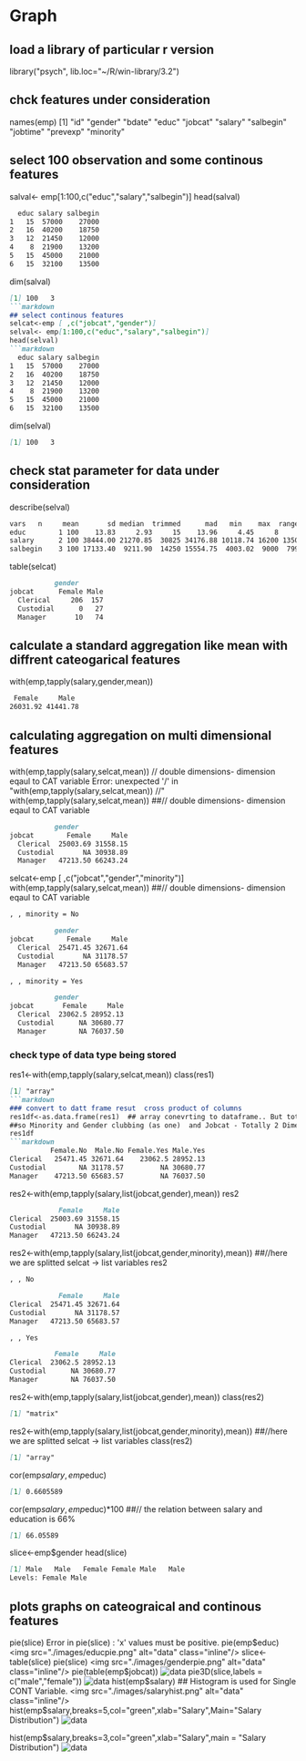 # Graph
## load a library of particular r version
library("psych", lib.loc="~/R/win-library/3.2")

## chck features under consideration
names(emp)
 [1] "id"       "gender"   "bdate"    "educ"     "jobcat"   "salary"   "salbegin" "jobtime"  "prevexp"  "minority"
## select 100 observation and some continous features
salval<- emp[1:100,c("educ","salary","salbegin")]
head(salval)
```markdown
  educ salary salbegin
1   15  57000    27000
2   16  40200    18750
3   12  21450    12000
4    8  21900    13200
5   15  45000    21000
6   15  32100    13500
```
dim(salval)
```markdown
[1] 100   3
```markdown
## select continous features
selcat<-emp [ ,c("jobcat","gender")]
selval<- emp[1:100,c("educ","salary","salbegin")]
head(selval)
```markdown
  educ salary salbegin
1   15  57000    27000
2   16  40200    18750
3   12  21450    12000
4    8  21900    13200
5   15  45000    21000
6   15  32100    13500
```
dim(selval)
```markdown
[1] 100   3
```
## check stat parameter for data under consideration
describe(selval)
```markdown
vars   n     mean       sd median  trimmed      mad   min    max  range  skew kurtosis      se
educ        1 100    13.83     2.93     15    13.96     4.45     8     19     11 -0.38    -0.36    0.29
salary      2 100 38444.00 21270.85  30825 34176.88 10118.74 16200 135000 118800  2.09     4.79 2127.08
salbegin    3 100 17133.40  9211.90  14250 15554.75  4003.02  9000  79980  70980  3.75    20.30  921.19
```
table(selcat)
```markdown
           gender
jobcat      Female Male
  Clerical     206  157
  Custodial      0   27
  Manager       10   74
```
## calculate a standard aggregation like mean with diffrent cateogarical features  
with(emp,tapply(salary,gender,mean))
```markdown
 Female     Male 
26031.92 41441.78 
```
## calculating aggregation on multi dimensional features
with(emp,tapply(salary,selcat,mean)) // double dimensions- dimension eqaul to CAT variable
Error: unexpected '/' in "with(emp,tapply(salary,selcat,mean)) //"
with(emp,tapply(salary,selcat,mean)) ##// double dimensions- dimension eqaul to CAT variable
```markdown
           gender
jobcat        Female     Male
  Clerical  25003.69 31558.15
  Custodial       NA 30938.89
  Manager   47213.50 66243.24
  ```
selcat<-emp [ ,c("jobcat","gender","minority")]
with(emp,tapply(salary,selcat,mean)) ##// double dimensions- dimension eqaul to CAT variable
```markdown
, , minority = No

           gender
jobcat        Female     Male
  Clerical  25471.45 32671.64
  Custodial       NA 31178.57
  Manager   47213.50 65683.57

, , minority = Yes

           gender
jobcat       Female     Male
  Clerical  23062.5 28952.13
  Custodial      NA 30680.77
  Manager        NA 76037.50
```
### check type of data type being stored 
res1<-with(emp,tapply(salary,selcat,mean))
class(res1)
```markdown
[1] "array"
```markdown
### convert to datt frame resut  cross product of columns
res1df<-as.data.frame(res1)  ## array conevrting to dataframe.. But totally 3 dimension (3 CAT) - but data frame is 2 dimension- dimensional CAT..
##so Minority and Gender clubbing (as one)  and Jobcat - Totally 2 Dimensions. 
res1df
```markdown
          Female.No  Male.No Female.Yes Male.Yes
Clerical   25471.45 32671.64    23062.5 28952.13
Custodial        NA 31178.57         NA 30680.77
Manager    47213.50 65683.57         NA 76037.50
```
res2<-with(emp,tapply(salary,list(jobcat,gender),mean))
res2
```markdown
            Female     Male
Clerical  25003.69 31558.15
Custodial       NA 30938.89
Manager   47213.50 66243.24
```
res2<-with(emp,tapply(salary,list(jobcat,gender,minority),mean))    ##//here we are splitted selcat -> list variables
res2
```markdown
, , No

            Female     Male
Clerical  25471.45 32671.64
Custodial       NA 31178.57
Manager   47213.50 65683.57

, , Yes

           Female     Male
Clerical  23062.5 28952.13
Custodial      NA 30680.77
Manager        NA 76037.50
```
res2<-with(emp,tapply(salary,list(jobcat,gender),mean))
class(res2)
```markdown
[1] "matrix"
```
res2<-with(emp,tapply(salary,list(jobcat,gender,minority),mean))    ##//here we are splitted selcat -> list variables
class(res2)
```markdown
[1] "array"
```
cor(emp$salary,emp$educ)
```markdown
[1] 0.6605589
```
cor(emp$salary,emp$educ)*100  ##// the relation between salary and education is 66%
```markdown
[1] 66.05589
```
slice<-emp$gender
head(slice)
```markdown
[1] Male   Male   Female Female Male   Male  
Levels: Female Male
```
## plots graphs on cateograical and continous features
pie(slice)
Error in pie(slice) : 'x' values must be positive.
pie(emp$educ)
<img src="./images/educpie.png" alt="data" class="inline"/>
slice<-table(slice)
pie(slice)
<img src="./images/genderpie.png" alt="data" class="inline"/>
pie(table(emp$jobcat))
<img src="./images/jobcatpie.png" alt="data" class="inline"/>
pie3D(slice,labels = c("male","female"))
<img src="./images/genderpie3d.png" alt="data" class="inline"/>
hist(emp$salary)  ## Histogram is used for Single CONT Variable.
<img src="./images/salaryhist.png" alt="data" class="inline"/>
hist(emp$salary,breaks=5,col="green",xlab="Salary",Main="Salary Distribution")
<img src="./images/salary5hist.png" alt="data" class="inline"/>

hist(emp$salary,breaks=3,col="green",xlab="Salary",main = "Salary Distribution")
<img src="./images/salary3hist.png" alt="data" class="inline"/>
